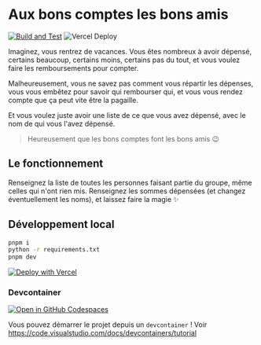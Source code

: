 # Aux bons comptes les bons amis

[![Build and Test](https://github.com/Seboran/bons-comptes-bons-amis/actions/workflows/on_push_build-test.yaml/badge.svg?branch=main)](https://github.com/Seboran/bons-comptes-bons-amis/actions/workflows/on_push_build-test.yaml)
![Vercel Deploy](https://deploy-badge.vercel.app/vercel/bons-comptes-bons-amis)


Imaginez, vous rentrez de vacances. Vous êtes nombreux à avoir dépensé, certains beaucoup, certains moins, certains pas du tout, et vous voulez faire les remboursements pour compter.

Malheureusement, vous ne savez pas comment vous répartir les dépenses, vous vous embêtez pour savoir qui rembourser qui, et vous vous rendez compte que ça peut vite être la pagaille.

Et vous voulez juste avoir une liste de ce que vous avez dépensé, avec le nom de qui vous l'avez dépensé.

> Heureusement que les bons comptes font les bons amis 😉

## Le fonctionnement

Renseignez la liste de toutes les personnes faisant partie du groupe, même celles qui n'ont rien mis. Renseignez les sommes dépensées (et changez éventuellement les noms), et laissez faire la magie ✨

## Développement local

```sh
pnpm i
python -r requirements.txt
pnpm dev
```

[![Deploy with Vercel](https://vercel.com/button)](https://vercel.com/new/clone?repository-url=https%3A%2F%2Fgithub.com%2FSeboran%2Fbons-comptes-bons-amis)

### Devcontainer

[![Open in GitHub Codespaces](https://github.com/codespaces/badge.svg)](https://codespaces.new/Seboran/bons-comptes-bons-amis)

Vous pouvez démarrer le projet depuis un `devcontainer` ! Voir <https://code.visualstudio.com/docs/devcontainers/tutorial>

